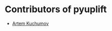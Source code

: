 Contributors of pyuplift
========================

* [Artem Kuchumov](https://github.com/duketemon)
